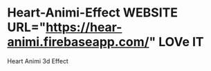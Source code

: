 # Heart-Animi-Effect  WEBSITE URL="https://hear-animi.firebaseapp.com/"  LOVe IT
Heart Animi 3d Effect
